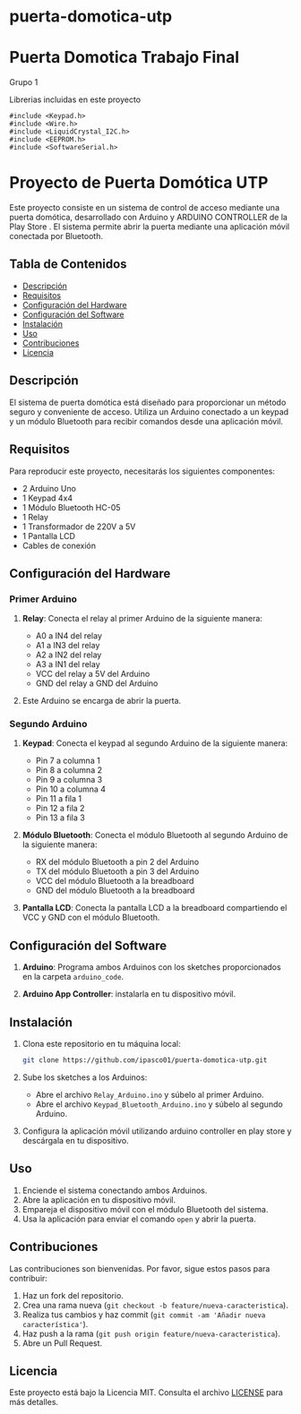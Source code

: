 # puerta-domotica-utp

# Puerta Domotica Trabajo Final
Grupo 1

Librerias incluidas en este proyecto

``` 
#include <Keypad.h>
#include <Wire.h>
#include <LiquidCrystal_I2C.h>
#include <EEPROM.h>
#include <SoftwareSerial.h>
```


# Proyecto de Puerta Domótica UTP

Este proyecto consiste en un sistema de control de acceso mediante una puerta domótica, desarrollado con Arduino y ARDUINO CONTROLLER de la Play Store . El sistema permite abrir la puerta mediante una aplicación móvil conectada por Bluetooth.

## Tabla de Contenidos

- [Descripción](#descripción)
- [Requisitos](#requisitos)
- [Configuración del Hardware](#configuración-del-hardware)
- [Configuración del Software](#configuración-del-software)
- [Instalación](#instalación)
- [Uso](#uso)
- [Contribuciones](#contribuciones)
- [Licencia](#licencia)

## Descripción

El sistema de puerta domótica está diseñado para proporcionar un método seguro y conveniente de acceso. Utiliza un Arduino conectado a un keypad y un módulo Bluetooth para recibir comandos desde una aplicación móvil.

## Requisitos

Para reproducir este proyecto, necesitarás los siguientes componentes:

- 2 Arduino Uno
- 1 Keypad 4x4
- 1 Módulo Bluetooth HC-05
- 1 Relay
- 1 Transformador de 220V a 5V
- 1 Pantalla LCD
- Cables de conexión

## Configuración del Hardware

### Primer Arduino

1. **Relay**: Conecta el relay al primer Arduino de la siguiente manera:
    - A0 a IN4 del relay
    - A1 a IN3 del relay
    - A2 a IN2 del relay
    - A3 a IN1 del relay
    - VCC del relay a 5V del Arduino
    - GND del relay a GND del Arduino

2. Este Arduino se encarga de abrir la puerta.

### Segundo Arduino

1. **Keypad**: Conecta el keypad al segundo Arduino de la siguiente manera:
    - Pin 7 a columna 1
    - Pin 8 a columna 2
    - Pin 9 a columna 3
    - Pin 10 a columna 4
    - Pin 11 a fila 1
    - Pin 12 a fila 2
    - Pin 13 a fila 3

2. **Módulo Bluetooth**: Conecta el módulo Bluetooth al segundo Arduino de la siguiente manera:
    - RX del módulo Bluetooth a pin 2 del Arduino
    - TX del módulo Bluetooth a pin 3 del Arduino
    - VCC del módulo Bluetooth a la breadboard
    - GND del módulo Bluetooth a la breadboard

3. **Pantalla LCD**: Conecta la pantalla LCD a la breadboard compartiendo el VCC y GND con el módulo Bluetooth.

## Configuración del Software

1. **Arduino**: Programa ambos Arduinos con los sketches proporcionados en la carpeta `arduino_code`.

2. **Arduino App Controller**:  instalarla en tu dispositivo móvil.

## Instalación

1. Clona este repositorio en tu máquina local:
    ```bash
    git clone https://github.com/ipasco01/puerta-domotica-utp.git
    ```

2. Sube los sketches a los Arduinos:
    - Abre el archivo `Relay_Arduino.ino` y súbelo al primer Arduino.
    - Abre el archivo `Keypad_Bluetooth_Arduino.ino` y súbelo al segundo Arduino.

3. Configura la aplicación móvil utilizando arduino controller en play store y descárgala en tu dispositivo.

## Uso

1. Enciende el sistema conectando ambos Arduinos.
2. Abre la aplicación en tu dispositivo móvil.
3. Empareja el dispositivo móvil con el módulo Bluetooth del sistema.
4. Usa la aplicación para enviar el comando `open` y abrir la puerta.

## Contribuciones

Las contribuciones son bienvenidas. Por favor, sigue estos pasos para contribuir:

1. Haz un fork del repositorio.
2. Crea una rama nueva (`git checkout -b feature/nueva-caracteristica`).
3. Realiza tus cambios y haz commit (`git commit -am 'Añadir nueva característica'`).
4. Haz push a la rama (`git push origin feature/nueva-caracteristica`).
5. Abre un Pull Request.

## Licencia

Este proyecto está bajo la Licencia MIT. Consulta el archivo [LICENSE](LICENSE) para más detalles.
